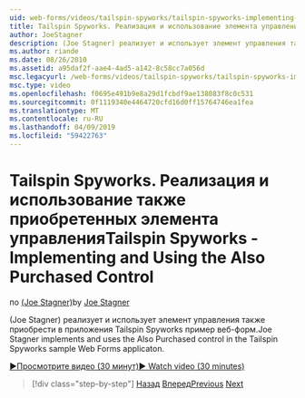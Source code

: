 ```yaml
---
uid: web-forms/videos/tailspin-spyworks/tailspin-spyworks-implementing-and-using-the-also-purchased-control
title: Tailspin Spyworks. Реализация и использование элемента управления также приобретенных | Документация Майкрософт
author: JoeStagner
description: (Joe Stagner) реализует и использует элемент управления также приобрести в пример приложения веб-форм Tailspin Spyworks.
ms.author: riande
ms.date: 08/26/2010
ms.assetid: a95daf2f-aae4-4ad5-a142-8c58cc7a056d
msc.legacyurl: /web-forms/videos/tailspin-spyworks/tailspin-spyworks-implementing-and-using-the-also-purchased-control
msc.type: video
ms.openlocfilehash: f0695e491b9e8a29d1fcbdf9ae138083f8c0c531
ms.sourcegitcommit: 0f1119340e4464720cfd16d0ff15764746ea1fea
ms.translationtype: MT
ms.contentlocale: ru-RU
ms.lasthandoff: 04/09/2019
ms.locfileid: "59422763"
---
```

# <a name="tailspin-spyworks---implementing-and-using-the-also-purchased-control"></a><span data-ttu-id="cacb3-103">Tailspin Spyworks. Реализация и использование также приобретенных элемента управления</span><span class="sxs-lookup"><span data-stu-id="cacb3-103">Tailspin Spyworks - Implementing and Using the Also Purchased Control</span></span>

<span data-ttu-id="cacb3-104">по [(Joe Stagner)](https://github.com/JoeStagner)</span><span class="sxs-lookup"><span data-stu-id="cacb3-104">by [Joe Stagner](https://github.com/JoeStagner)</span></span>

<span data-ttu-id="cacb3-105">(Joe Stagner) реализует и использует элемент управления также приобрести в приложения Tailspin Spyworks пример веб-форм.</span><span class="sxs-lookup"><span data-stu-id="cacb3-105">Joe Stagner implements and uses the Also Purchased control in the Tailspin Spyworks sample Web Forms applicaton.</span></span>

[<span data-ttu-id="cacb3-106">&#9654;Просмотрите видео (30 минут)</span><span class="sxs-lookup"><span data-stu-id="cacb3-106">&#9654; Watch video (30 minutes)</span></span>](https://channel9.msdn.com/Blogs/ASP-NET-Site-Videos/tailspin-spyworks-implementing-and-using-the-also-purchased-control)

> [!div class="step-by-step"]
> <span data-ttu-id="cacb3-107">[Назад](tailspin-spyworks-creating-and-using-the-popular-products-control.md)
> [Вперед](tailspin-spyworks-intro-ui-and-edm.md)</span><span class="sxs-lookup"><span data-stu-id="cacb3-107">[Previous](tailspin-spyworks-creating-and-using-the-popular-products-control.md)
[Next](tailspin-spyworks-intro-ui-and-edm.md)</span></span>

